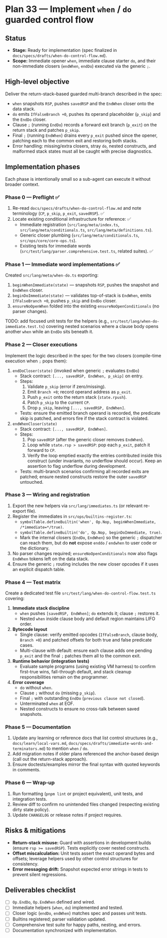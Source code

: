 # Plan 33 — Implement `when` / `do` guarded control flow

## Status
- **Stage:** Ready for implementation (spec finalized in `docs/specs/drafts/when-do-control-flow.md`).
- **Scope:** Immediate opener `when`, immediate clause starter `do`, and their non-immediate closers (`endWhen`, `endDo`) executed via the generic `;`.

## High-level objective
Deliver the return-stack–based guarded multi-branch described in the spec:
- `when` snapshots `RSP`, pushes `savedRSP` and the `EndWhen` closer onto the data stack.
- `do` emits `IfFalseBranch +0`, pushes its operand placeholder (`p_skip`) and the `EndDo` closer.
- Clause `;` (running `EndDo`) records a forward exit branch (`p_exit`) on the return stack and patches `p_skip`.
- Final `;` (running `EndWhen`) drains every `p_exit` pushed since the opener, patching each to the common exit and restoring both stacks.
- Error handling: missing/extra closers, stray `do`, nested constructs, and malformed stack states must all be caught with precise diagnostics.

## Implementation phases
Each phase is intentionally small so a sub-agent can execute it without broader context.

### Phase 0 — Preflight ✅
1. Re-read `docs/specs/drafts/when-do-control-flow.md` and note terminology (`CP`, `p_skip`, `p_exit`, `savedRSP`). ✅
2. Locate existing conditional infrastructure for reference: ✅
   - Immediate registration (`src/lang/meta/index.ts`, `src/lang/meta/conditionals.ts`, `src/lang/meta/definitions.ts`).
   - Generic closer plumbing (`src/lang/meta/conditionals.ts`, `src/ops/core/core-ops.ts`).
   - Existing tests for immediate words (`src/test/lang/parser.comprehensive.test.ts`, related suites). ✅

### Phase 1 — Immediate word implementations ✅
Created `src/lang/meta/when-do.ts` exporting:
1. `beginWhenImmediate(state)` — snapshots `RSP`, pushes the snapshot and `EndWhen` closer.
2. `beginDoImmediate(state)` — validates top-of-stack is `EndWhen`, emits `IfFalseBranch +0`, pushes `p_skip` and `EndDo` closer.
3. `ensureNoOpenWhen` folded into the existing `ensureNoOpenConditionals` (no parser changes).

TODO: add focused unit tests for the helpers (e.g., `src/test/lang/when-do-immediate.test.ts`) covering nested scenarios where a clause body opens another `when` while an `EndDo` sits beneath it.

### Phase 2 — Closer executions
Implement the logic described in the spec for the two closers (compile-time execution when `;` pops them):
1. `endDoCloser(state)` (invoked when generic `;` evaluates `EndDo`)
   - Stack contract: `[..., savedRSP, EndWhen, p_skip]` on entry.
   - Steps:
     1. Validate `p_skip` (error if zero/missing).
     2. Emit `Branch +0`; record operand address as `p_exit`.
     3. Push `p_exit` onto the return stack (`state.rpush`).
     4. Patch `p_skip` to the current `CP`.
     5. Drop `p_skip`, leaving `[..., savedRSP, EndWhen]`.
   - Tests: ensure the emitted branch operand is recorded, the predicate skip is patched, and errors fire if the stack contract is violated.
2. `endWhenCloser(state)`
   - Stack contract: `[..., savedRSP, EndWhen]`.
   - Steps:
     1. Pop `savedRSP` (after the generic closer removes `EndWhen`).
     2. Loop while `state.rsp > savedRSP`: pop each `p_exit`, patch it forward to `CP`.
     3. Verify the loop emptied exactly the entries contributed inside this construct (under invariants, no underflow should occur). Keep an assertion to flag underflow during development.
   - Tests: multi-branch scenarios confirming all recorded exits are patched; ensure nested constructs restore the outer `savedRSP` untouched.

### Phase 3 — Wiring and registration
1. Export the new helpers via `src/lang/immediates.ts` (or relevant re-export file).
2. Register the immediates in `src/ops/builtins-register.ts`:
   - `symbolTable.defineBuiltin('when', Op.Nop, beginWhenImmediate, /*immediate=*/true)`.
   - `symbolTable.defineBuiltin('do', Op.Nop, beginDoImmediate, true)`.
   - Mark the internal closers (`EndDo`, `EndWhen`) so the generic `;` dispatcher can reach them, but do **not** expose `enddo` / `endwhen` to user code or the dictionary.
3. No parser changes required; `ensureNoOpenConditionals` now also flags `EndWhen` tokens left on the data stack.
4. Ensure the generic `;` routing includes the new closer opcodes if it uses an explicit dispatch table.

### Phase 4 — Test matrix
Create a dedicated test file `src/test/lang/when-do-control-flow.test.ts` covering:
1. **Immediate stack discipline**
   - `when` pushes `[savedRSP, EndWhen]`; `do` extends it; clause `;` restores it.
   - Nested `when` inside clause body and default region maintains LIFO order.
2. **Bytecode layout**
   - Single clause: verify emitted opcodes (`IfFalseBranch`, clause body, `Branch +0`) and patched offsets for both true and false predicate cases.
   - Multi-clause with default: ensure each clause adds one pending `p_exit` and the final `;` patches them all to the common exit.
3. **Runtime behavior (integration tests)**
   - Evaluate sample programs (using existing VM harness) to confirm first-true wins, fall-through default, and stack cleanup responsibilities remain on the programmer.
4. **Error coverage**
   - `do` without `when`.
   - Clause `;` without `do` (missing `p_skip`).
   - Final `;` with outstanding `EndDo` (`previous clause not closed`).
   - Unterminated `when` at EOF.
   - Nested constructs to ensure no cross-talk between saved snapshots.

### Phase 5 — Documentation
1. Update any learning or reference docs that list control structures (e.g., `docs/learn/local-vars.md`, `docs/specs/drafts/immediate-words-and-terminators.md`) to mention `when` / `do`.
2. Add migration notes if older plans referenced the anchor-based design (call out the return-stack approach).
3. Ensure doctests/examples mirror the final syntax with quoted keywords in comments.

### Phase 6 — Wrap-up
1. Run formatting (`pnpm lint` or project equivalent), unit tests, and integration tests.
2. Review diff to confirm no unintended files changed (respecting existing dirty state policy).
3. Update `CHANGELOG` or release notes if project requires.

## Risks & mitigations
- **Return-stack misuse:** Guard with assertions in development builds (ensure `rsp >= savedRSP`). Tests explicitly cover nested constructs.
- **Offset miscalculation:** Unit tests assert the exact operand bytes and offsets; leverage helpers used by other control structures for consistency.
- **Error messaging drift:** Snapshot expected error strings in tests to prevent silent regressions.

## Deliverables checklist
- [ ] `Op.EndDo`, `Op.EndWhen` defined and wired.
- [ ] Immediate helpers (`when`, `do`) implemented and tested.
- [ ] Closer logic (`endDo`, `endWhen`) matches spec and passes unit tests.
- [ ] Builtins registered; parser validation updated.
- [ ] Comprehensive test suite for happy paths, nesting, and errors.
- [ ] Documentation synchronized with implementation.
